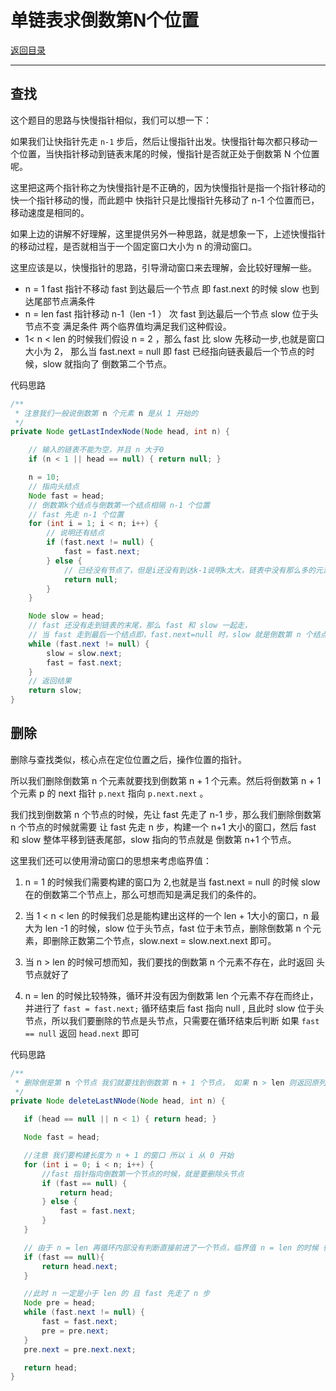 # 单链表求倒数第N个位置

[返回目录](../01-数据结构与算法.md)

---

## 查找

这个题目的思路与快慢指针相似，我们可以想一下：

如果我们让快指针先走 `n-1` 步后，然后让慢指针出发。快慢指针每次都只移动一个位置，当快指针移动到链表末尾的时候，慢指针是否就正处于倒数第 N 个位置呢。

这里把这两个指针称之为快慢指针是不正确的，因为快慢指针是指一个指针移动的快一个指针移动的慢，而此题中 快指针只是比慢指针先移动了 n-1 个位置而已，移动速度是相同的。

如果上边的讲解不好理解，这里提供另外一种思路，就是想象一下，上述快慢指针的移动过程，是否就相当于一个固定窗口大小为 n 的滑动窗口。

这里应该是以，快慢指针的思路，引导滑动窗口来去理解，会比较好理解一些。


*   n = 1 fast 指针不移动 fast 到达最后一个节点 即 fast.next 的时候 slow 也到达尾部节点满条件
*   n = len fast 指针移动 n-1（len -1 ） 次 fast 到达最后一个节点 slow 位于头节点不变 满足条件 两个临界值均满足我们这种假设。
*   1< n < len 的时候我们假设 n = 2 ，那么 fast 比 slow 先移动一步,也就是窗口大小为 2， 那么当 fast.next = null 即 fast 已经指向链表最后一个节点的时候，slow 就指向了 倒数第二个节点。


代码思路

```java
/**
 * 注意我们一般说倒数第 n 个元素 n 是从 1 开始的
 */
private Node getLastIndexNode(Node head, int n) {

    // 输入的链表不能为空，并且 n 大于0
    if (n < 1 || head == null) { return null; }

    n = 10;
    // 指向头结点
    Node fast = head;
    // 倒数第k个结点与倒数第一个结点相隔 n-1 个位置
    // fast 先走 n-1 个位置
    for (int i = 1; i < n; i++) {
        // 说明还有结点
        if (fast.next != null) {
            fast = fast.next;
        } else {
            // 已经没有节点了，但是i还没有到达k-1说明k太大，链表中没有那么多的元素
            return null;
        }
    }

    Node slow = head;
    // fast 还没有走到链表的末尾，那么 fast 和 slow 一起走，
    // 当 fast 走到最后一个结点即，fast.next=null 时，slow 就是倒数第 n 个结点
    while (fast.next != null) {
        slow = slow.next;
        fast = fast.next;
    }
    // 返回结果
    return slow;
}
```

## 删除

删除与查找类似，核心点在定位位置之后，操作位置的指针。

所以我们删除倒数第 n 个元素就要找到倒数第 n + 1 个元素。然后将倒数第 n + 1个元素 p 的 next 指针 `p.next` 指向 `p.next.next` 。

我们找到倒数第 n 个节点的时候，先让 fast 先走了 n-1 步，那么我们删除倒数第 n 个节点的时候就需要 让 fast 先走 n 步，构建一个 n+1 大小的窗口，然后 fast 和 slow 整体平移到链表尾部，slow 指向的节点就是 倒数第 n+1 个节点。

这里我们还可以使用滑动窗口的思想来考虑临界值：

1.  n = 1 的时候我们需要构建的窗口为 2,也就是当 fast.next = null 的时候 slow 在的倒数第二个节点上，那么可想而知是满足我们的条件的。

2.  当 1 < n < len 的时候我们总是能构建出这样的一个 len + 1大小的窗口，n 最大为 len -1 的时候，slow 位于头节点，fast 位于未节点，删除倒数第 n 个元素，即删除正数第二个节点，slow.next = slow.next.next 即可。

3.  当 n > len 的时候可想而知，我们要找的倒数第 n 个元素不存在，此时返回 头节点就好了

4.  n = len 的时候比较特殊，循环并没有因为倒数第 len 个元素不存在而终止，并进行了 `fast = fast.next;` 循环结束后 fast 指向 null , 且此时 slow 位于头节点，所以我们要删除的节点是头节点，只需要在循环结束后判断 如果 `fast == null` 返回 `head.next` 即可

代码思路

```java
/**
 * 删除倒是第 n 个节点 我们就要找到倒数第 n + 1 个节点， 如果 n > len 则返回原列表
 */
private Node deleteLastNNode(Node head, int n) {

   if (head == null || n < 1) { return head; }

   Node fast = head;

   //注意 我们要构建长度为 n + 1 的窗口 所以 i 从 0 开始
   for (int i = 0; i < n; i++) {
       //fast 指针指向倒数第一个节点的时候，就是要删除头节点
       if (fast == null) {
           return head;
       } else {
           fast = fast.next;
       }
   }

   // 由于 n = len 再循环内部没有判断直接前进了一个节点，临界值 n = len 的时候 循环完成或 fast = null
   if (fast == null){
       return head.next;
   }

   //此时 n 一定是小于 len 的 且 fast 先走了 n 步
   Node pre = head;
   while (fast.next != null) {
       fast = fast.next;
       pre = pre.next;
   }
   pre.next = pre.next.next;

   return head;
}
```